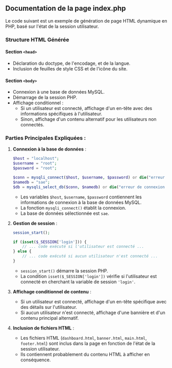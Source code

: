 ## Documentation de la page index.php

Le code suivant est un exemple de génération de page HTML dynamique en PHP, basé sur l'état de la session utilisateur.

### Structure HTML Générée

#### Section `<head>`
- Déclaration du doctype, de l'encodage, et de la langue.
- Inclusion de feuilles de style CSS et de l'icône du site.

#### Section `<body>`
- Connexion à une base de données MySQL.
- Démarrage de la session PHP.
- Affichage conditionnel :
  - Si un utilisateur est connecté, affichage d'un en-tête avec des informations spécifiques à l'utilisateur.
  - Sinon, affichage d'un contenu alternatif pour les utilisateurs non connectés.

### Parties Principales Expliquées :

1. **Connexion à la base de données** :
    ```php
    $host = "localhost";
    $username = "root";
    $password = "root";

    $conn = mysqli_connect($host, $username, $password) or die("erreur de connexion");
    $namedb = "sae";
    $db = mysqli_select_db($conn, $namedb) or die("erreur de connexion base");
    ```
    - Les variables `$host`, `$username`, `$password` contiennent les informations de connexion à la base de données MySQL.
    - La fonction `mysqli_connect()` établit la connexion.
    - La base de données sélectionnée est `sae`.

2. **Gestion de session** :
    ```php
    session_start();

    if (isset($_SESSION['login'])) {
        // ... code exécuté si l'utilisateur est connecté ...
    } else {
        // ... code exécuté si aucun utilisateur n'est connecté ...
    }
    ```
    - `session_start()` démarre la session PHP.
    - La condition `isset($_SESSION['login'])` vérifie si l'utilisateur est connecté en cherchant la variable de session `'login'`.

3. **Affichage conditionnel de contenu** :
    - Si un utilisateur est connecté, affichage d'un en-tête spécifique avec des détails sur l'utilisateur.
    - Si aucun utilisateur n'est connecté, affichage d'une bannière et d'un contenu principal alternatif.

4. **Inclusion de fichiers HTML** :
    - Les fichiers HTML (`dashboard.html`, `banner.html`, `main.html`, `footer.html`) sont inclus dans la page en fonction de l'état de la session utilisateur.
    - Ils contiennent probablement du contenu HTML à afficher en conséquence.
